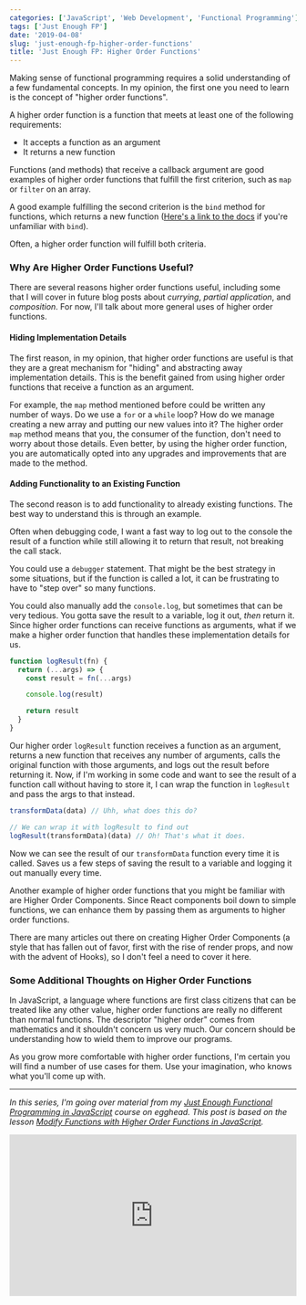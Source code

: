 ```yaml
---
categories: ['JavaScript', 'Web Development', 'Functional Programming']
tags: ['Just Enough FP']
date: '2019-04-08'
slug: 'just-enough-fp-higher-order-functions'
title: 'Just Enough FP: Higher Order Functions'
---
```


Making sense of functional programming requires a solid understanding of a few fundamental concepts. In my opinion, the first one you need to learn is the concept of "higher order functions".

A higher order function is a function that meets at least one of the following requirements:

- It accepts a function as an argument
- It returns a new function

Functions (and methods) that receive a callback argument are good examples of higher order functions that fulfill the first criterion, such as `map` or `filter` on an array.

A good example fulfilling the second criterion is the `bind` method for functions, which returns a new function ([Here's a link to the docs](https://developer.mozilla.org/en-US/docs/Web/JavaScript/Reference/Global_objects/Function/bind) if you're unfamiliar with `bind`).

Often, a higher order function will fulfill both criteria.

### Why Are Higher Order Functions Useful?

There are several reasons higher order functions useful, including some that I will cover in future blog posts about _currying_, _partial application_, and _composition_. For now, I'll talk about more general uses of higher order functions.

#### Hiding Implementation Details

The first reason, in my opinion, that higher order functions are useful is that they are a great mechanism for "hiding" and abstracting away implementation details. This is the benefit gained from using higher order functions that receive a function as an argument.

For example, the `map` method mentioned before could be written any number of ways. Do we use a `for` or a `while` loop? How do we manage creating a new array and putting our new values into it? The higher order `map` method means that you, the consumer of the function, don't need to worry about those details. Even better, by using the higher order function, you are automatically opted into any upgrades and improvements that are made to the method.

#### Adding Functionality to an Existing Function

The second reason is to add functionality to already existing functions. The best way to understand this is through an example.

Often when debugging code, I want a fast way to log out to the console the result of a function while still allowing it to return that result, not breaking the call stack.

You could use a `debugger` statement. That might be the best strategy in some situations, but if the function is called a lot, it can be frustrating to have to "step over" so many functions.

You could also manually add the `console.log`, but sometimes that can be very tedious. You gotta save the result to a variable, log it out, _then_ return it. Since higher order functions can receive functions as arguments, what if we make a higher order function that handles these implementation details for us.

```javascript
function logResult(fn) {
  return (...args) => {
    const result = fn(...args)

    console.log(result)

    return result
  }
}
```

Our higher order `logResult` function receives a function as an argument, returns a new function that receives any number of arguments, calls the original function with those arguments, and logs out the result before returning it. Now, if I'm working in some code and want to see the result of a function call without having to store it, I can wrap the function in `logResult` and pass the args to that instead.

```javascript
transformData(data) // Uhh, what does this do?

// We can wrap it with logResult to find out
logResult(transformData)(data) // Oh! That's what it does.
```

Now we can see the result of our `transformData` function every time it is called. Saves us a few steps of saving the result to a variable and logging it out manually every time.

Another example of higher order functions that you might be familiar with are Higher Order Components. Since React components boil down to simple functions, we can enhance them by passing them as arguments to higher order functions.

There are many articles out there on creating Higher Order Components (a style that has fallen out of favor, first with the rise of render props, and now with the advent of Hooks), so I don't feel a need to cover it here.

### Some Additional Thoughts on Higher Order Functions

In JavaScript, a language where functions are first class citizens that can be treated like any other value, higher order functions are really no different than normal functions. The descriptor "higher order" comes from mathematics and it shouldn't concern us very much. Our concern should be understanding how to wield them to improve our programs.

As you grow more comfortable with higher order functions, I'm certain you will find a number of use cases for them. Use your imagination, who knows what you'll come up with.

---

_In this series, I'm going over material from my [Just Enough Functional Programming in JavaScript](https://egghead.io/courses/just-enough-functional-programming-in-javascript) course on egghead. This post is based on the lesson [Modify Functions with Higher Order Functions in JavaScript](https://egghead.io/lessons/javascript-modify-functions-with-higher-order-functions-in-javascript)._

<div style="position: relative; overflow: hidden; padding-top: 56.25%;">
  <iframe style="
      position: absolute;
      top: 0;
      left: 0;
      width: 100%;
      height: 100%;
      border: 0;
    "
    src="https://egghead.io/lessons/javascript-modify-functions-with-higher-order-functions-in-javascript/embed" />
</div>
